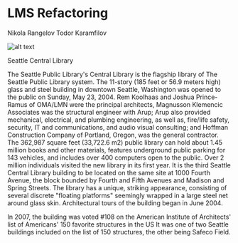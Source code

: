 # LMS Refactoring

Nikola Rangelov
Todor Karamfilov

![alt text](https://gitlab.com/Cool_tool555/lms-refactoring/blob/master/Pictures/Library.jpg)


Seattle Central Library

The Seattle Public Library's Central Library is the flagship library of The Seattle Public Library system. 
The 11-story (185 feet or 56.9 meters high) glass and steel building in downtown Seattle, Washington was opened to the
public on Sunday, May 23, 2004. Rem Koolhaas and Joshua Prince-Ramus of OMA/LMN were the principal
architects, Magnusson Klemencic Associates was the structural engineer with Arup; Arup also provided mechanical,
electrical, and plumbing engineering, as well as, fire/life safety, security, IT and communications, and audio visual consulting;
and Hoffman Construction Company of Portland, Oregon, was the general contractor. The 362,987
square feet (33,722.6 m2) public library can hold about 1.45 million books and other materials, features
underground public parking for 143 vehicles, and includes over 400 computers open to the public. Over 2 million
individuals visited the new library in its first year. It is the third Seattle Central Library building to be located
on the same site at 1000 Fourth Avenue, the block bounded by Fourth and Fifth Avenues and Madison and Spring
Streets. The library has a unique, striking appearance, consisting of several discrete "floating platforms"
seemingly wrapped in a large steel net around glass skin. Architectural tours of the building began in June 2004.

In 2007, the building was voted #108 on the American Institute of Architects' list of Americans' 150 favorite structures in the US
It was one of two Seattle buildings included on the list of 150 structures, the other being Safeco Field.